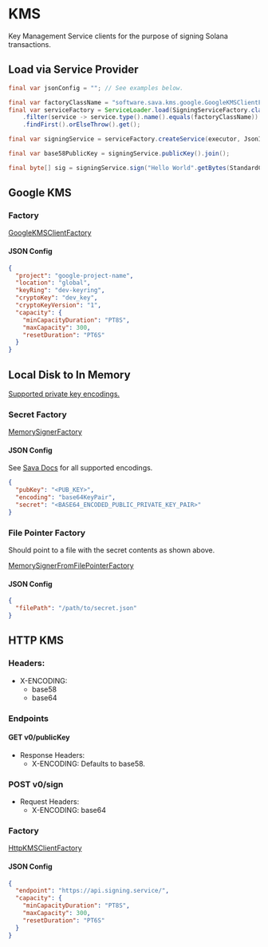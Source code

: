 # KMS

Key Management Service clients for the purpose of signing Solana transactions.

## Load via Service Provider

```java
final var jsonConfig = ""; // See examples below.

final var factoryClassName = "software.sava.kms.google.GoogleKMSClientFactory";
final var serviceFactory = ServiceLoader.load(SigningServiceFactory.class).stream()
    .filter(service -> service.type().name().equals(factoryClassName))
    .findFirst().orElseThrow().get();

final var signingService = serviceFactory.createService(executor, JsonIterator.parse(json));

final var base58PublicKey = signingService.publicKey().join();

final byte[] sig = signingService.sign("Hello World".getBytes(StandardCharsets.UTF_8)).join();
```

## Google KMS

### Factory

[GoogleKMSClientFactory](https://github.com/sava-software/kms/blob/main/google_kms/src/main/java/software/sava/kms/google/GoogleKMSClientFactory.java#L16)

#### JSON Config

```json
{
  "project": "google-project-name",
  "location": "global",
  "keyRing": "dev-keyring",
  "cryptoKey": "dev_key",
  "cryptoKeyVersion": "1",
  "capacity": {
    "minCapacityDuration": "PT8S",
    "maxCapacity": 300,
    "resetDuration": "PT6S"
  }
}
```

## Local Disk to In Memory

[Supported private key encodings.](https://github.com/sava-software/sava/blob/main/rpc/src/main/java/software/sava/rpc/json/PrivateKeyEncoding.java)

### Secret Factory

[MemorySignerFactory](https://github.com/sava-software/kms/blob/main/kms_core/src/main/java/software/sava/kms/core/signing/MemorySignerFactory.java)

#### JSON Config

See [Sava Docs](https://github.com/sava-software/sava?tab=readme-ov-file#json-configuration) for all supported
encodings.

```json
{
  "pubKey": "<PUB_KEY>",
  "encoding": "base64KeyPair",
  "secret": "<BASE64_ENCODED_PUBLIC_PRIVATE_KEY_PAIR>"
}
```

### File Pointer Factory

Should point to a file with the secret contents as shown above.

[MemorySignerFromFilePointerFactory](https://github.com/sava-software/kms/blob/main/kms_core/src/main/java/software/sava/kms/core/signing/MemorySignerFromFilePointerFactory.java)

#### JSON Config

```json
{
  "filePath": "/path/to/secret.json"
}
```

## HTTP KMS

### Headers:

* X-ENCODING:
    * base58
    * base64

### Endpoints

#### GET v0/publicKey

* Response Headers:
    * X-ENCODING: Defaults to base58.

### POST v0/sign

* Request Headers:
    * X-ENCODING: base64

### Factory

[HttpKMSClientFactory](https://github.com/sava-software/kms/blob/main/http_kms/src/main/java/software/sava/http/google/HttpKMSClientFactory.java)

#### JSON Config

```json
{
  "endpoint": "https://api.signing.service/",
  "capacity": {
    "minCapacityDuration": "PT8S",
    "maxCapacity": 300,
    "resetDuration": "PT6S"
  }
}
```
